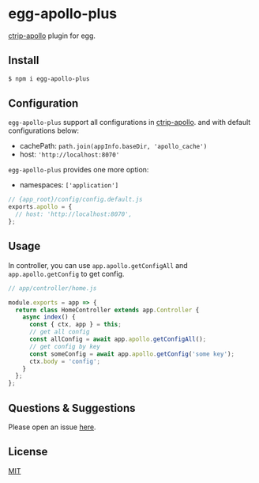 # egg-apollo-plus
[ctrip-apollo](https://github.com/kaelzhang/ctrip-apollo) plugin for egg.      
## Install

```sh
$ npm i egg-apollo-plus
```

## Configuration

`egg-apollo-plus` support all configurations in [ctrip-apollo](https://github.com/kaelzhang/ctrip-apollo). and with default configurations below:

- cachePath: `path.join(appInfo.baseDir, 'apollo_cache')`
- host: `'http://localhost:8070'`

`egg-apollo-plus` provides one more option:
- namespaces: `['application']`

```js
// {app_root}/config/config.default.js
exports.apollo = {
  // host: 'http://localhost:8070',
};
```

## Usage

In controller, you can use `app.apollo.getConfigAll` and `app.apollo.getConfig` to get config.

```js
// app/controller/home.js

module.exports = app => {
  return class HomeController extends app.Controller {
    async index() {
      const { ctx, app } = this;
      // get all config
      const allConfig = await app.apollo.getConfigAll();
      // get config by key
      const someConfig = await app.apollo.getConfig('some key');
      ctx.body = 'config';
    }
  };
};
```

## Questions & Suggestions

Please open an issue [here](https://github.com/hm496/egg-apollo-plus/issues).

## License

[MIT](https://github.com/hm496/egg-apollo-plus/blob/master/LICENSE)
